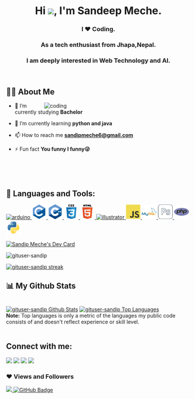 
<h1 align="center">Hi <img src="https://raw.githubusercontent.com/MartinHeinz/MartinHeinz/master/wave.gif" width="30px">, I'm Sandeep Meche.</h1>
<h3 align="center">I ❤ Coding.</h3>
<h3 align="center">As a tech enthusiast from Jhapa,Nepal.</h3>
<h3 align="center">I am deeply interested in Web Technology and AI.</h3>
<br>

## 🙋‍♂️ About Me
<img align="right" alt="coding" width="400" src="https://cdn.shopify.com/s/files/1/0578/3696/1997/t/9/assets/lofiboy.gif?v=103461765217895835051680702279">

- 📖 I’m currently studying **Bachelor**
- 🌱 I’m currently learning **python and java**

- 📫 How to reach me **sandipmeche6@gmail.com**

- ⚡ Fun fact **You funny I funny😜**

<br><br><br>

## 🚀 Languages and Tools:
<p align="left"> <a href="https://www.arduino.cc/" target="_blank" rel="noreferrer"> <img src="https://cdn.worldvectorlogo.com/logos/arduino-1.svg" alt="arduino" width="40" height="40"/> </a> <a href="https://www.cprogramming.com/" target="_blank" rel="noreferrer"> <img src="https://raw.githubusercontent.com/devicons/devicon/master/icons/c/c-original.svg" alt="c" width="40" height="40"/> </a> <a href="https://www.w3schools.com/cpp/" target="_blank" rel="noreferrer"> <img src="https://raw.githubusercontent.com/devicons/devicon/master/icons/cplusplus/cplusplus-original.svg" alt="cplusplus" width="40" height="40"/> </a> <a href="https://www.w3schools.com/css/" target="_blank" rel="noreferrer"> <img src="https://raw.githubusercontent.com/devicons/devicon/master/icons/css3/css3-original-wordmark.svg" alt="css3" width="40" height="40"/> </a> <a href="https://www.w3.org/html/" target="_blank" rel="noreferrer"> <img src="https://raw.githubusercontent.com/devicons/devicon/master/icons/html5/html5-original-wordmark.svg" alt="html5" width="40" height="40"/> </a> <a href="https://www.adobe.com/in/products/illustrator.html" target="_blank" rel="noreferrer"> <img src="https://www.vectorlogo.zone/logos/adobe_illustrator/adobe_illustrator-icon.svg" alt="illustrator" width="40" height="40"/> </a> <a href="https://developer.mozilla.org/en-US/docs/Web/JavaScript" target="_blank" rel="noreferrer"> <img src="https://raw.githubusercontent.com/devicons/devicon/master/icons/javascript/javascript-original.svg" alt="javascript" width="40" height="40"/> </a> <a href="https://www.mysql.com/" target="_blank" rel="noreferrer"> <img src="https://raw.githubusercontent.com/devicons/devicon/master/icons/mysql/mysql-original-wordmark.svg" alt="mysql" width="40" height="40"/> </a> <a href="https://www.photoshop.com/en" target="_blank" rel="noreferrer"> <img src="https://raw.githubusercontent.com/devicons/devicon/master/icons/photoshop/photoshop-line.svg" alt="photoshop" width="40" height="40"/> </a> <a href="https://www.php.net" target="_blank" rel="noreferrer"> <img src="https://raw.githubusercontent.com/devicons/devicon/master/icons/php/php-original.svg" alt="php" width="40" height="40"/> </a> <a href="https://www.python.org" target="_blank" rel="noreferrer"> <img src="https://raw.githubusercontent.com/devicons/devicon/master/icons/python/python-original.svg" alt="python" width="40" height="40"/> </a> </p>

<p align="">
  <a href="https://app.daily.dev/sandipmeche"><img src="https://api.daily.dev/devcards/v2/vQuikVl2ViDlyzwfCR0KW.png?type=default&r=hp6" width="356" alt="Sandip Meche's Dev Card"/></a>
</p>
<p>
  <img align="" src="https://github-readme-stats.vercel.app/api/top-langs?username=gituser-sandip&show_icons=true&locale=en&layout=compact" alt="gituser-sandip" />
</p>
<p align="">
    <a href="https://github.com/gituser-sandip/github-readme-streak-stats">
        <img title="🔥 Get streak stats for your profile at git.io/streak-stats" alt="gituser-sandip streak" src="https://github-readme-streak-stats.herokuapp.com/?user=gituser-sandip&theme=black-ice&hide_border=true&stroke=0000&background=060A0CD0"/>
    </a>
</p>

## 📊 My Github Stats

  <br/>
    <a href="https://github.com/gituser-sandip/github-readme-stats"><img alt="gituser-sandip Github Stats" src="https://github-readme-stats.vercel.app/api?username=gituser-sandip&show_icons=true&count_private=true&theme=react&hide_border=true&bg_color=0D1117" /></a>
  <a href="https://github.com/gituser-sandip/github-readme-stats"><img alt="gituser-sandip Top Languages" src="https://github-readme-stats.vercel.app/api/top-langs/?username=gituser-sandip&langs_count=8&count_private=true&layout=compact&theme=react&hide_border=true&bg_color=0D1117" /></a>
  <br/>
  <b>Note:</b> Top languages is only a metric of the languages my public code consists of and doesn't reflect experience or skill level.

  
<br/>
<br/>


## Connect with me:
<p align="left">
    
<a href = "https://linktr.ee/Sandip_01" alt="Linktree"><img src="https://img.icons8.com/color/48/000000/linktree.png"/></a>
<a href = "https://facebook.com/Sandip.Official01" alt="Facebook"><img src="https://img.icons8.com/fluent/48/000000/facebook-new.png"/></a>
<a href = "https://www.instagram.com/asandip01/" alt="Instagram"><img src="https://img.icons8.com/fluent/48/000000/instagram-new.png"/></a>
<a href = "https://www.youtube.com/@NPCREATIVEEDGE" alt="Youtube"><img src="https://img.icons8.com/color/48/000000/youtube-play.png"/></a>

</p>

### ❤ Views and Followers
<a href="https://github.com/Meghna-DAS/github-profile-views-counter">
    <img src="https://komarev.com/ghpvc/?username=gituser-sandip">
</a>
<a href="https://github.com/gituser-sandip?tab=followers"><img src="https://img.shields.io/github/followers/gituser-sandip?label=Followers&style=social" alt="GitHub Badge"></a>


